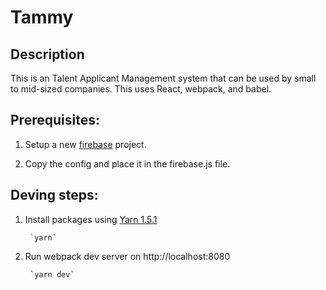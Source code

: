 # Tammy

## Description
This is an Talent Applicant Management system that can be used by small to mid-sized companies.  This uses React, webpack, and babel.


## Prerequisites:

1. Setup a new [firebase](https://console.firebase.google.com/) project.

2. Copy the config and place it in the firebase.js file.

## Deving steps:

1. Install packages using [Yarn 1.5.1](https://github.com/yarnpkg/yarn/releases/tag/v1.5.1)

        `yarn`

2. Run webpack dev server on http://localhost:8080

        `yarn dev`

